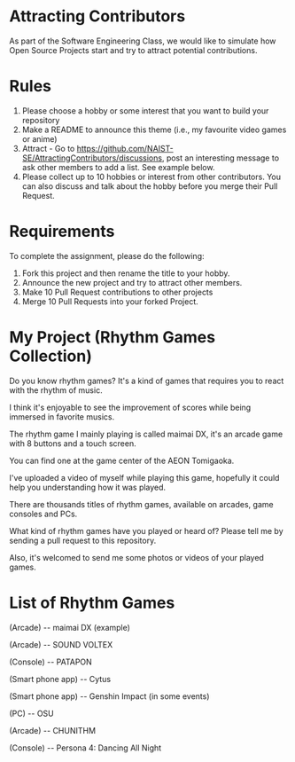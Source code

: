 # Attracting Contributors
As part of the Software Engineering Class, we would like to simulate how Open Source Projects start and try to attract potential contributions.

# Rules

1. Please choose a hobby or some interest that you want to build your repository
2. Make a README to announce this theme (i.e., my favourite video games or anime)
3. Attract - Go to https://github.com/NAIST-SE/AttractingContributors/discussions, post an interesting message to ask other members to add a list. See example below.
4. Please collect up to 10 hobbies or interest from other contributors. You can also discuss and talk about the hobby before you merge their Pull Request.

# Requirements
To complete the assignment, please do the following:
1. Fork this project and then rename the title to your hobby. 
2. Announce the new project and try to attract other members.
3. Make 10 Pull Request contributions to other projects
4. Merge 10 Pull Requests into your forked Project.

# My Project (Rhythm Games Collection)
Do you know rhythm games? It's a kind of games that requires you to react with the rhythm of music.

I think it's enjoyable to see the improvement of scores while being immersed in favorite musics.

The rhythm game I mainly playing is called maimai DX, it's an arcade game with 8 buttons and a touch screen.

You can find one at the game center of the AEON Tomigaoka.

I've uploaded a video of myself while playing this game, hopefully it could help you understanding how it was played.

There are thousands titles of rhythm games, available on arcades, game consoles and PCs.

What kind of rhythm games have you played or heard of? Please tell me by sending a pull request to this repository.

Also, it's welcomed to send me some photos or videos of your played games.


# List of Rhythm Games
(Arcade) -- maimai DX (example)

(Arcade) -- SOUND VOLTEX

(Console) -- PATAPON

(Smart phone app) -- Cytus

(Smart phone app) -- Genshin Impact (in some events)

(PC) -- OSU

(Arcade) -- CHUNITHM

(Console) -- Persona 4: Dancing All Night
